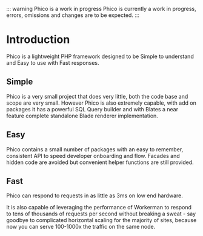 ::: warning Phico is a work in progress
Phico is currently a work in progress, errors, omissions and changes are to be expected.
:::

# Introduction
Phico is a lightweight PHP framework designed to be Simple to understand and Easy to use with Fast responses.

## Simple
Phico is a very small project that does very little, both the code base and scope are very small.
However Phico is also extremely capable, with add on packages it has a powerful SQL Query builder and with Blates a near feature complete standalone Blade renderer implementation.

## Easy
Phico contains a small number of packages with an easy to remember, consistent API to speed developer onboarding and flow.
Facades and hidden code are avoided but convenient helper functions are still provided.

## Fast
Phico can respond to requests in as little as 3ms on low end hardware.

It is also capable of leveraging the performance of Workerman to respond to tens of thousands of requests per second without breaking a sweat - say goodbye to complicated horizontal scaling for the majority of sites, because now you can serve 100-1000x the traffic on the same node.
